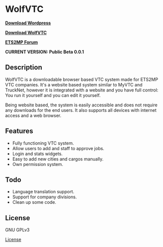 # WolfVTC
**[Download Wordpress](http://wordpress.org/)**

**[Download WolfVTC](https://github.com/HumaneWolf/WolfVTCwp/releases/)**

**[ETS2MP Forum](http://forum.ets2mp.com/index.php?/topic/23434-wolfvtc-vtc-control-panel/)**

**CURRENT VERSION: Public Beta 0.0.1**

## Description
WolfVTC is a downloadable browser based VTC system made for ETS2MP VTC companies. It's a website based system similar to MyVTC and TruckNet, however it is integrated with a website and you have full control: You run it yourself and you can edit it yourself.

Being website based, the system is easily accessible and does not require any downloads for the end users. It also supports all devices with internet access and a web browser.

## Features
- Fully functioning VTC system.
- Allow users to add and staff to approve jobs.
- Login and stats widgets.
- Easy to add new cities and cargos manually.
- Own permission system.

## Todo
- Language translation support.
- Support for company divisions.
- Clean up some code.


## License
GNU GPLv3

[License](http://www.gnu.org/licenses/gpl.html)